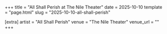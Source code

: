 +++
title = "All Shall Perish at The Nile Theater"
date = 2025-10-10
template = "page.html"
slug = "2025-10-10-all-shall-perish"

[extra]
artist = "All Shall Perish"
venue = "The Nile Theater"
venue_url = ""
+++
